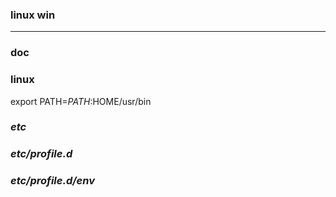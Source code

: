 ### linux win
---

### doc

### linux
export PATH=$PATH:$HOME/usr/bin

### *etc*
### *etc/profile.d*
### *etc/profile.d/env*












